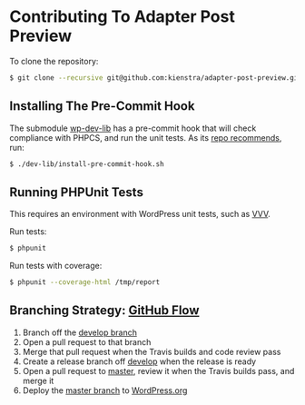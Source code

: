#  Contributing To Adapter Post Preview

To clone the repository:
``` bash
$ git clone --recursive git@github.com:kienstra/adapter-post-preview.git
```

## Installing The Pre-Commit Hook
The submodule [wp-dev-lib](https://github.com/xwp/wp-dev-lib#install-as-submodule) has a pre-commit hook that will check compliance with PHPCS, and run the unit tests. As its [repo recommends](https://github.com/xwp/wp-dev-lib#install-as-submodule), run:
``` bash
$ ./dev-lib/install-pre-commit-hook.sh
```

## Running PHPUnit Tests

This requires an environment with WordPress unit tests, such as [VVV](https://github.com/Varying-Vagrant-Vagrants/VVV).

Run tests:

``` bash
$ phpunit
```

Run tests with coverage:

``` bash
$ phpunit --coverage-html /tmp/report
```

## Branching Strategy: [GitHub Flow](https://guides.github.com/introduction/flow/)
1. Branch off the [develop branch](https://github.com/kienstra/adapter-post-preview/tree/develop)
2. Open a pull request to that branch
3. Merge that pull request when the Travis builds and code review pass
4. Create a release branch off [develop](https://github.com/kienstra/adapter-post-preview/tree/develop) when the release is ready
5. Open a pull request to [master](https://github.com/kienstra/adapter-post-preview/tree/master), review it when the Travis builds pass, and merge it
6. Deploy the [master branch](https://github.com/kienstra/adapter-post-preview/tree/master) to [WordPress.org](https://wordpress.org/plugins/adapter-post-preview/)
